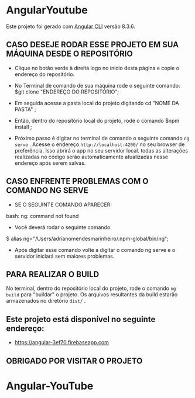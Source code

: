 # AngularYoutube

Este projeto foi gerado com [Angular CLI](https://github.com/angular/angular-cli) versão 8.3.6.

## CASO DESEJE RODAR ESSE PROJETO EM SUA MÁQUINA DESDE O REPOSITÓRIO

- Clique no botão verde à direita logo no ínicio desta página e copie o endereço do repositório.

- No Terminal de comando de sua máquina rode o seguinte comando: $git clone "ENDEREÇO DO REPOSITÓRIO";

- Em seguida acesse a pasta local do projeto digitando cd "NOME DA PASTA" ;

- Então, dentro do repositório local do projeto, rode o comando $npm install ;

- Próximo passo é digitar no terminal de comando o seguinte comando `ng serve` . Acesse o endereço `http://localhost:4200/` no seu browser de preferência. Isso abrirá o app no seu servidor local. todas as alterações realizadas no código serão automaticamente atualizadas nesse endereço após serem salvas.

## CASO ENFRENTE PROBLEMAS COM O COMANDO NG SERVE

- SE O SEGUINTE COMANDO APARECER:

bash: ng: command not found

- Você deverá rodar o seguinte comando: 

$ alias ng="/Users/adrianomendesmarinheiro/.npm-global/bin/ng";

- Após digitar esse comando volte a digitar o comando ng serve e o servidor iniciará sem maiores problemas.

## PARA REALIZAR O BUILD

No terminal, dentro do repositório local do projeto, rode o comando `ng build` para "buildar" o projeto. Os arquivos resultantes da build estarão armazenados no diretório `dist/` .

## Este projeto está disponível no seguinte endereço:

* https://angular-3ef70.firebaseapp.com 

## OBRIGADO POR VISITAR O PROJETO

# Angular-YouTube
